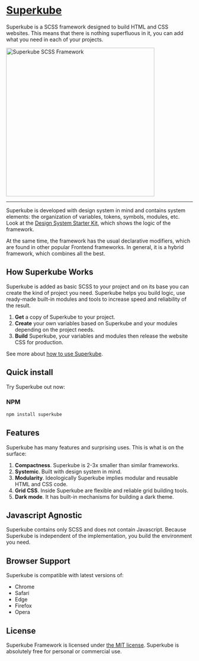 # [Superkube](https://imperavi.com/superkube/)

Superkube is a SCSS framework designed to build HTML and CSS websites. This means that there is nothing superfluous in it, you can add what you need in each of your projects.

<a href="https://imperavi.com/superkube/">
    <img src="https://raw.githubusercontent.com/imperavi/superkube/master/superkube-logo.png" alt="Superkube SCSS Framework" style="max-width:100%" width="400">
</a>

----

Superkube is developed with design system in mind and contains system elements: the organization of variables, tokens, symbols, modules, etc.
Look at the [Design System Starter Kit](https://imperavi.com/superkube/design-system-starter-kit/), which shows the logic of the framework.

At the same time, the framework has the usual declarative modifiers, which are found in other popular Frontend frameworks. In general, it is a hybrid framework, which combines all the best.

## How Superkube Works

Superkube is added as basic SCSS to your project and on its base you can create the kind of project you need. Superkube helps you build logic, use ready-made built-in modules and tools to increase speed and reliability of the result.

1. **Get** a copy of Superkube to your project.
2. **Create** your own variables based on Superkube and your modules depending on the project needs.
3. **Build** Superkube, your variables and modules then release the website CSS for production.

See more about [how to use Superkube](https://imperavi.com/superkube/framework/getting-started/how-to-use/).

## Quick install

Try Superkube out now:

### NPM

```sh
npm install superkube
```

## Features

Superkube has many features and surprising uses. This is what is on the surface:

1. **Compactness**. Superkube is 2-3x smaller than similar frameworks.
2. **Systemic**. Built with design system in mind.
3. **Modularity**. Ideologically Superkube implies modular and reusable HTML and CSS code.
4. **Grid CSS**. Inside Superkube are flexible and reliable grid building tools.
5. **Dark mode**. It has built-in mechanisms for building a dark theme.

## Javascript Agnostic

Superkube contains only SCSS and does not contain Javascript. Because Superkube is independent of the implementation, you build the environment you need.

## Browser Support

Superkube is compatible with latest versions of:

- Chrome
- Safari
- Edge
- Firefox
- Opera

## License

Superkube Framework is licensed under [the MIT license](https://github.com/imperavi/superkube/blob/master/LICENSE). Superkube is absolutely free for personal or commercial use.